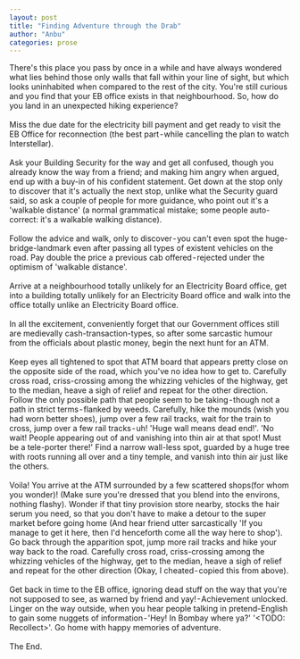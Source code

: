 ```yaml
---
layout: post
title: "Finding Adventure through the Drab"
author: "Anbu"
categories: prose
---
```


There's this place you pass by once in a while and have always wondered what lies behind those only walls that fall within your line of sight, but which looks uninhabited when compared to the rest of the city. You're still curious and you find that your EB office exists in that neighbourhood. So, how do you land in an unexpected hiking experience?  
\
Miss the due date for the electricity bill payment and get ready to visit the EB Office for reconnection (the best part - while cancelling the plan to watch Interstellar).  
\
Ask your Building Security for the way and get all confused, though you already know the way from a friend; and making him angry when argued, end up with a buy-in of his confident statement.
Get down at the stop only to discover that it's actually the next stop, unlike what the Security guard said, so ask a couple of people for more guidance, who point out it's a 'walkable distance' (a normal grammatical mistake; some people auto-correct: it's a walkable <break> walking distance).  
\
Follow the advice and walk, only to discover - you can't even spot the huge-bridge-landmark even after passing all types of existent vehicles on the road.
Pay double the price a previous cab offered - rejected under the optimism of 'walkable distance'.  
\
Arrive at a neighbourhood totally unlikely for an Electricity Board office, get into a building totally unlikely for an Electricity Board office and walk into the office totally unlike an Electricity Board office.  
\
In all the excitement, conveniently forget that our Government offices still are medievally cash-transaction-types, so after some sarcastic humour from the officials about plastic money, begin the next hunt for an ATM.  
\
Keep eyes all tightened to spot that ATM board that appears pretty close on the opposite side of the road, which you've no idea how to get to.
Carefully cross road, criss-crossing among the whizzing vehicles of the highway, get to the median, heave a sigh of relief and repeat for the other direction.
Follow the only possible path that people seem to be taking - though not a path in strict terms - flanked by weeds.
Carefully, hike the mounds (wish you had worn better shoes), jump over a few rail tracks, wait for the train to cross, jump over a few rail tracks - uh! 'Huge wall means dead end!'.
'No wait! People appearing out of and vanishing into thin air at that spot! Must be a tele-porter there!'
Find a narrow wall-less spot, guarded by a huge tree with roots running all over and a tiny temple, and vanish into thin air just like the others.  
\
Voila! You arrive at the ATM surrounded by a few scattered shops(for whom you wonder)! (Make sure you're dressed that you blend into the environs, nothing flashy).
Wonder if that tiny provision store nearby, stocks the hair serum you need, so that you don't have to make a detour to the super market before going home (And hear friend utter sarcastically 'If you manage to get it here, then I'd henceforth come all the way here to shop').
Go back through the apparition spot, jump more rail tracks and hike your way back to the road.
Carefully cross road, criss-crossing among the whizzing vehicles of the highway, get to the median, heave a sigh of relief and repeat for the other direction (Okay, I cheated - copied this from above).  
\
Get back in time to the EB office, ignoring dead stuff on the way that you're not supposed to see, as warned by friend and yay! - Achievement unlocked.
Linger on the way outside, when you hear people talking in pretend-English to gain some nuggets of information - 'Hey! In Bombay where ya?' '<TODO: Recollect>'.
Go home with happy memories of adventure.  
\
The End.